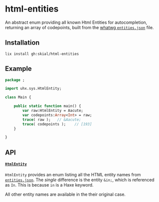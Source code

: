# html-entities

An abstract enum providing all known Html Entities for
autocompletion, returning an array of codepoints, built from
the [whatwg `entities.json`][l1] file.

## Installation

`lix install gh:skial/html-entities`

## Example

```Haxe
package ;

import uhx.sys.HtmlEntity;

class Main {

    public static function main() {
        var raw:HtmlEntity = Aacute;
        var codepoints:Array<Int> = raw;
        trace( raw );   // &Aacute;
        trace( codepoints );    // [193]
    }

}
```
	
## API

#### [`HtmlEntity`][l2]

`HtmlEntity` provides an enum listing all the HTML entity names from [`entities.json`][l4].
The _single_ difference is the entity `&in;`, which is referenced as `In`. 
This is because `in` is a Haxe keyword. 

All other entity names are available in the their original case.

[l1]: https://html.spec.whatwg.org/multipage/entities.json
[l2]: https://github.com/skial/html-entities/blob/master/src/uhx/sys/HtmlEntity.hx
[l4]: https://github.com/skial/html-entities/blob/master/resources/entities.json